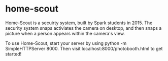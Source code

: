 # home-scout

Home-Scout is a secuirty system, built by Spark students in 2015.  The security system snaps activiates the camera on desktop, and then snaps a picture when a person appears within the camera's view.

To use Home-Scout, start your server by using python -m SimpleHTTPServer 8000.  Then visit localhost:8000/photobooth.html to get started!
